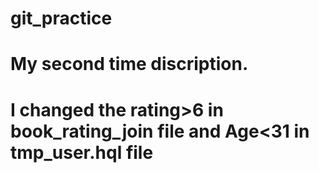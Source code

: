 # git_practice
# My second time discription.
# I changed the rating>6 in book_rating_join file and Age<31 in tmp_user.hql file
